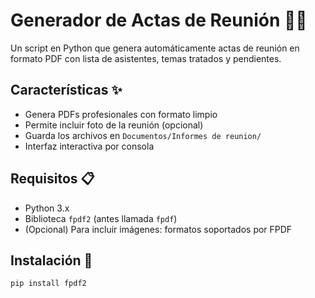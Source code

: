 # Generador de Actas de Reunión 📄🤖

Un script en Python que genera automáticamente actas de reunión en formato PDF con lista de asistentes, temas tratados y pendientes.

## Características ✨
- Genera PDFs profesionales con formato limpio
- Permite incluir foto de la reunión (opcional)
- Guarda los archivos en `Documentos/Informes de reunion/`
- Interfaz interactiva por consola

## Requisitos 📋
- Python 3.x
- Biblioteca `fpdf2` (antes llamada `fpdf`)
- (Opcional) Para incluir imágenes: formatos soportados por FPDF

## Instalación 🔧
```bash
pip install fpdf2
